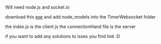 Will need node.js and socket.io

download this [exe](https://github.com/happyhourxd/TimerWebsocket/releases/download/timer/timer.exe) and add node_models into the TimerWebsocket folder



the index.js is the client js
the connectionHand file is the server

if you want to add any solutions to isses you find lmk :D
